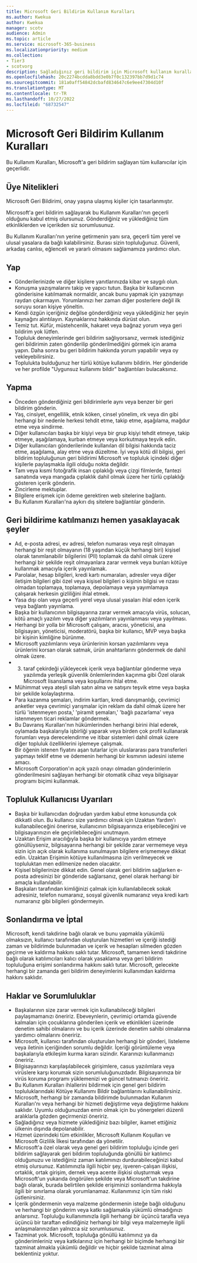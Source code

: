 ```yaml
---
title: Microsoft Geri Bildirim Kullanım Kuralları
ms.author: Kwekua
author: Kwekua
manager: scotv
audience: Admin
ms.topic: article
ms.service: microsoft-365-business
ms.localizationpriority: medium
ms.collection:
- Tier3
- scotvorg
description: Sağladığınız geri bildirim için Microsoft kullanım kuralları hakkında bilgi edinin.
ms.openlocfilehash: 20c2274bcdda8bdd3e0b7f0c132397bb7d9d1c74
ms.sourcegitcommit: 181a0aff54842dcbafd834647c6e9ee47304d10f
ms.translationtype: MT
ms.contentlocale: tr-TR
ms.lasthandoff: 10/27/2022
ms.locfileid: "68732547"
---
```

# <a name="microsoft-feedback-code-of-conduct"></a>Microsoft Geri Bildirim Kullanım Kuralları

Bu Kullanım Kuralları, Microsoft'a geri bildirim sağlayan tüm kullanıcılar için geçerlidir.

## <a name="member-qualifications"></a>Üye Nitelikleri

Microsoft Geri Bildirimi, onay yaşına ulaşmış kişiler için tasarlanmıştır.

Microsoft'a geri bildirim sağlayarak bu Kullanım Kuralları'nın geçerli olduğunu kabul etmiş olursunuz. Gönderdiğiniz ve yüklediğiniz tüm etkinliklerden ve içerikden siz sorumlusunuz.

Bu Kullanım Kuralları'nın yerine getirmenin yanı sıra, geçerli tüm yerel ve ulusal yasalara da bağlı kalabilirsiniz. Burası sizin topluluğunuz. Güvenli, arkadaş canlısı, eğlenceli ve yararlı olmasını sağlamamıza yardımcı olun.

## <a name="do"></a>Yap

- Gönderilerinizde ve diğer kişilere yanıtlarınızda kibar ve saygılı olun.
- Konuşma yazışmalarını takip ve yapıcı tutun. Başka bir kullanıcının gönderisine katılmamak normaldir, ancak bunu yapmak için yazışmayı raydan çıkarmayın. Yorumlarınızı her zaman diğer posterlere değil ilk soruyu soran kişiye yöneltin.
- Kendi özgün içeriğiniz değilse gönderdiğiniz veya yüklediğiniz her şeyin kaynağını alıntılayın. Kaynaklarınız hakkında dürüst olun.
- Temiz tut. Küfür, müstehcenlik, hakaret veya bağnaz yorum veya geri bildirim yok lütfen.
- Topluluk deneyimlerinde geri bildirim sağlıyorsanız, vermek istediğiniz geri bildirimin zaten gönderilip gönderilmediğini görmek için arama yapın.  Daha sonra bu geri bildirim hakkında yorum yapabilir veya oy vekleyebilirsiniz.
- Toplulukta bulduğunuz her türlü kötüye kullanımı bildirin. Her gönderide ve her profilde "Uygunsuz kullanımı bildir" bağlantıları bulacaksınız.

## <a name="dont"></a>Yapma

- Önceden gönderdiğiniz geri bildirimlerle aynı veya benzer bir geri bildirim gönderin.
- Yaş, cinsiyet, engellilik, etnik köken, cinsel yönelim, ırk veya din gibi herhangi bir nedenle herkesi tehdit etme, takip etme, aşağılama, mağdur etme veya sindirme.
- Diğer kullanıcıları başka bir kişiyi veya bir grup kişiyi tehdit etmeye, takip etmeye, aşağılamaya, kurban etmeye veya korkutmaya teşvik edin.
- Diğer kullanıcıları gönderilerinde kullanılan dil bilgisi hakkında taciz etme, aşağılama, alay etme veya düzeltme. İyi veya kötü dil bilgisi, geri bildirim topluluğunun geri bildirimi Microsoft ve topluluk içindeki diğer kişilerle paylaşmakla ilgili olduğu nokta değildir.
- Tam veya kısmi fotoğrafik insan çıplaklığı veya çizgi filmlerde, fantezi sanatında veya mangada çıplaklık dahil olmak üzere her türlü çıplaklığı gösteren içerik gönderin.
- Zincirleme mektuplar.
- Bilgilere erişmek için ödeme gerektiren web sitelerine bağlantı.
- Bu Kullanım Kuralları'na aykırı dış sitelere bağlantılar gönderin.

## <a name="things-that-will-get-you-immediately-banned-from-participating-in-feedback"></a>Geri bildirime katılmanızı hemen yasaklayacak şeyler

- Ad, e-posta adresi, ev adresi, telefon numarası veya reşit olmayan herhangi bir reşit olmayanın (18 yaşından küçük herhangi biri) kişisel olarak tanımlanabilir bilgilerini (PII) toplamak da dahil olmak üzere herhangi bir şekilde reşit olmayanlara zarar vermek veya bunları kötüye kullanmak amacıyla içerik yayınlamak.
- Parolalar, hesap bilgileri, kredi kartı numaraları, adresler veya diğer iletişim bilgileri gibi özel veya kişisel bilgileri o kişinin bilgisi ve rızası olmadan toplamaya, toplamaya, depolamaya veya yayımlamaya çalışarak herkesin gizliliğini ihlal etmek.
- Yasa dışı olan veya geçerli yerel veya ulusal yasaları ihlal eden içerik veya bağlantı yayınlama.
- Başka bir kullanıcının bilgisayarına zarar vermek amacıyla virüs, solucan, kötü amaçlı yazılım veya diğer yazılımların yayınlanması veya yayılması.
- Herhangi bir yolla bir Microsoft çalışanı, aracısı, yöneticisi, ana bilgisayarı, yöneticisi, moderatörü, başka bir kullanıcı, MVP veya başka bir kişinin kimliğine bürünme.
- Microsoft yazılımlarını veya ürünlerinin korsan yazılımlarını veya ürünlerini korsan olarak satmak, ürün anahtarlarını göndermek de dahil olmak üzere.
- 3. taraf çekirdeği yükleyecek içerik veya bağlantılar gönderme veya yazılımda yerleşik güvenlik önlemlerinden kaçınma gibi Özel olarak Microsoft lisanslama veya koşullarını ihlal etme.
- Mühimmat veya ateşli silah satın alma ve satışını teşvik etme veya başka bir şekilde kolaylaştırma.
- Para kazanma şemaları, indirim kartları, kredi danışmanlığı, çevrimiçi anketler veya çevrimiçi yarışmalar için reklam da dahil olmak üzere her türlü 'istenmeyen posta,' 'piramit şemaları,' 'bağlı pazarlama' veya istenmeyen ticari reklamlar göndermek.
- Bu Davranış Kuralları'nın hükümlerinden herhangi birini ihlal ederek, oylamada başkalarıyla işbirliği yaparak veya birden çok profil kullanarak forumları veya derecelendirme ve itibar sistemleri dahil olmak üzere diğer topluluk özelliklerini işlemeye çalışmak.
- Bir öğenin istenen fiyatını aşan tutarlar için uluslararası para transferleri yapmayı teklif etme ve ödemenin herhangi bir kısmının iadesini isteme amacı.
- Microsoft Corporation'ın açık yazılı onayı olmadan gönderimlerin gönderilmesini sağlayan herhangi bir otomatik cihaz veya bilgisayar programı biçimi kullanmak.

## <a name="community-user-cautions"></a>Topluluk Kullanıcısı Uyarıları

- Başka bir kullanıcıdan doğrudan yardım kabul etme konusunda çok dikkatli olun. Bu kullanıcı size yardımcı olmak için Uzaktan Yardım'ı kullanabileceğini önerirse, kullanıcının bilgisayarınıza erişebileceğini ve bilgisayarınızın ele geçirilebileceğini unutmayın.
- Uzaktan Erişim aracılığıyla başka bir kullanıcıya yardım etmeye gönüllüyseniz, bilgisayarına herhangi bir şekilde zarar vermemeye veya sizin için açık olarak kullanıma sunulmayan bilgilere erişmemeye dikkat edin. Uzaktan Erişimin kötüye kullanılmasına izin verilmeyecek ve topluluktan men edilmenize neden olacaktır.
- Kişisel bilgilerinize dikkat edin. Genel olarak geri bildirim sağlarken e-posta adresinizi bir gönderide sağlarsanız, genel olarak herhangi bir amaçla kullanılabilir.
- Başkaları tarafından kimliğinizi çalmak için kullanılabilecek sokak adresiniz, telefon numaranız, sosyal güvenlik numaranız veya kredi kartı numaranız gibi bilgileri göndermeyin.

## <a name="termination-and-cancellation"></a>Sonlandırma ve İptal

Microsoft, kendi takdirine bağlı olarak ve bunu yapmakla yükümlü olmaksızın, kullanıcı tarafından oluşturulan hizmetleri ve içeriği istediği zaman ve bildirimde bulunmadan ve içerik ve hesapları silmeden gözden geçirme ve kaldırma hakkını saklı tutar. Microsoft, tamamen kendi takdirine bağlı olarak katılımcıları kalıcı olarak yasaklama veya geri bildirim topluluğuna erişimi sonlandırma hakkını saklı tutar.  Microsoft, gelecekte herhangi bir zamanda geri bildirim deneyimlerini kullanımdan kaldırma hakkını saklıdır.

## <a name="rights-and-responsibilities"></a>Haklar ve Sorumluluklar

- Başkalarının size zarar vermek için kullanabileceği bilgileri paylaşmamanızı öneririz. Ebeveynlerin, çevrimiçi ortamda güvende kalmaları için çocuklarına gönderilen içerik ve etkinlikleri üzerinde denetim sahibi olmalarını ve bu içerik üzerinde denetim sahibi olmalarına yardımcı olmalarını öneririz.
- Microsoft, kullanıcı tarafından oluşturulan herhangi bir gönderi, listeleme veya iletinin içeriğinden sorumlu değildir. İçeriği görüntüleme veya başkalarıyla etkileşim kurma kararı sizindir. Kararınızı kullanmanızı öneririz.
- Bilgisayarınızı karşılaşılabilecek girişimlere, casus yazılımlara veya virüslere karşı korumak sizin sorumluluğunuzdadır. Bilgisayarınıza bir virüs koruma programı yüklemenizi ve güncel tutmanızı öneririz.
- Bu Kullanım Kuralları ihlallerini bildirmek için genel geri bildirim topluluklarındaki Kötüye Kullanımı Bildir bağlantılarını kullanabilirsiniz.
- Microsoft, herhangi bir zamanda bildirimde bulunmadan Kullanım Kuralları'nı veya herhangi bir hizmeti değiştirme veya değiştirme hakkını saklıdır. Uyumlu olduğunuzdan emin olmak için bu yönergeleri düzenli aralıklarla gözden geçirmenizi öneririz.
- Sağladığınız veya hizmete yüklediğiniz bazı bilgiler, ikamet ettiğiniz ülkenin dışında depolanabilir.
- Hizmet üzerindeki tüm etkinlikler, Microsoft Kullanım Koşulları ve Microsoft Gizlilik İlkesi tarafından da yönetilir.
- Microsoft'a özel olarak veya genel geri bildirim topluluğu içinde geri bildirim sağlayarak geri bildirim topluluğunda gönüllü bir katılımcı olduğunuzu ve istediğiniz zaman katılımınızı durdurabileceğinizi kabul etmiş olursunuz. Katılımınızla ilgili hiçbir şey, işveren-çalışan ilişkisi, ortaklık, ortak girişim, dernek veya acente ilişkisi oluşturmak veya Microsoft'un yukarıda öngörülen şekilde veya Microsoft'un takdirine bağlı olarak, burada belirtilen şekilde erişiminizi sonlandırma hakkıyla ilgili bir sınırlama olarak yorumlanamaz. Kullanımınız için tüm riski üstlenirsiniz.
- İçerik göndermenin veya malzeme göndermenin isteğe bağlı olduğunu ve herhangi bir gönderim veya katkı sağlamakla yükümlü olmadığınızı anlarsınız. Topluluğu kullanımınızla ilgili herhangi bir üçüncü tarafla veya üçüncü bir taraftan edindiğiniz herhangi bir bilgi veya malzemeyle ilgili anlaşmalarınızdan yalnızca siz sorumlusunuz.
- Tazminat yok. Microsoft, topluluğa gönüllü katılımınız ya da gönderimleriniz veya katkılarınız için herhangi bir biçimde herhangi bir tazminat almakla yükümlü değildir ve hiçbir şekilde tazminat alma beklentiniz yoktur.

